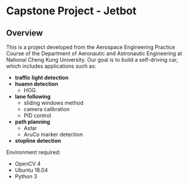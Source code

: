 # Capstone Project - Jetbot

## Overview

This is a project developed from the Aerospace Engineering Practice Course of the Department of Aeronautic and Astronautic Engineering at National Cheng Kung University. Our goal is to build a self-driving car, which includes applications such as:

- **traffic light detection**
- **huamn detection**
  - HOG
- **lane following**
  - sliding windows method
  - camera calibration
  - PID control
- **path planning**
  - Astar
  - AruCo marker detection
- **stopline detection**

Environment required:

- OpenCV 4
- Ubuntu 18.04
- Python 3
